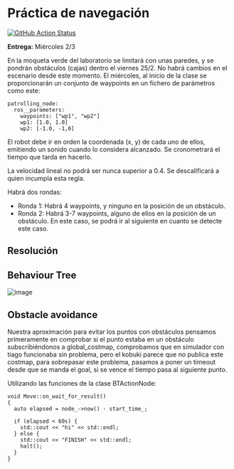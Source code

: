 # Práctica de navegación

[![GitHub Action
Status](https://github.com/Docencia-fmrico/navigation/workflows/main/badge.svg)](https://github.com/Docencia-fmrico/navigation)


**Entrega:** Miércoles 2/3 

En la moqueta verde del laboratorio se limitará con unas paredes, y se pondrán obstáculos (cajas) dentro el viernes 25/2. No habrá cambios en el escenario desde este momento. El miércoles, al inicio de la clase se proporcionarán un conjunto de waypoints en un fichero de parámetros como este:

```
patrolling_node:
  ros__parameters:
    waypoints: ["wp1", "wp2"]
    wp1: [1.0, 1.0]
    wp2: [-1.0, -1,0]
```

El robot debe ir en orden la coordenada (x, y) de cada uno de ellos, emitiendo un sonido cuando lo considera alcanzado. Se cronometrará el tiempo que tarda en hacerlo.

La velocidad lineal no podrá ser nunca superior a 0.4. Se descalificará a quien incumpla esta regla.

Habrá dos rondas:

- Ronda 1: Habrá 4 waypoints, y ninguno en la posición de un obstáculo.
- Ronda 2: Habrá 3-7 waypoints, alguno de ellos en la posición de un obstáculo. En este caso, se podrá ir al siguiente en cuanto se detecte este caso.

## Resolución
## Behaviour Tree

![image](https://user-images.githubusercontent.com/60138852/157194430-83111665-e6d4-4f97-97ab-3bc545c21f34.png)

## Obstacle avoidance

Nuestra aproximación para evitar los puntos con obstáculos pensamos primeramente en comprobar si el punto estaba en un obstáculo subscribiéndonos a global_costmap, comprobamos que en simulador con tiago funcionaba sin problema, pero el kobuki parece que no publica este costmap, para sobrepasar este problema, pasamos a poner un timeout desde que se manda el goal, si se vence el tiempo pasa al siguiente punto.

Utilizando las funciones de la clase BTActionNode:
```
void Move::on_wait_for_result()
{
  auto elapsed = node_->now() - start_time_;

  if (elapsed < 60s) {
    std::cout << "hi" << std::endl;
  } else {
    std::cout << "FINISH" << std::endl;
    halt();
  }
}
```

